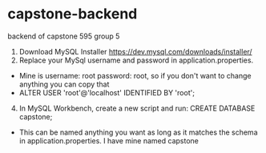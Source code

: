 # capstone-backend
backend of capstone 595 group 5

1. Download MySQL Installer https://dev.mysql.com/downloads/installer/
3. Replace your MySql username and password in application.properties. 
  - Mine is username: root password: root, so if you don't want to change anything you can copy that
  - ALTER USER 'root'@'localhost' IDENTIFIED BY 'root';
4. In MySQL Workbench, create a new script and run: CREATE DATABASE capstone;
  - This can be named anything you want as long as it matches the schema in application.properties. I have mine named capstone
